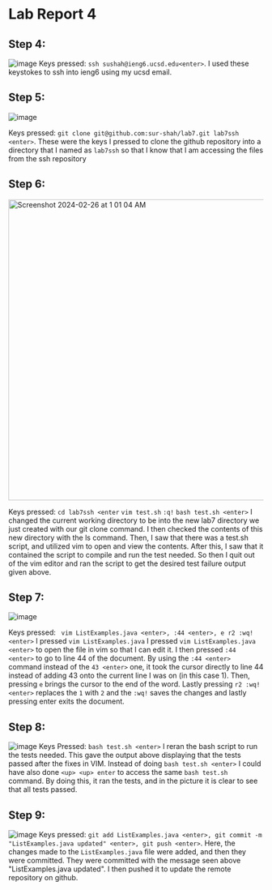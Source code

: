 # Lab Report 4
## Step 4:
![image](https://github.com/sur-shah/cse15l-lab-reports/assets/156368641/6e42d60f-04c4-4fb7-9c3e-2e48b3e60c76)
Keys pressed: ```ssh sushah@ieng6.ucsd.edu<enter>```. I used these keystokes to ssh into ieng6 using my ucsd email.

## Step 5:
![image](https://github.com/sur-shah/cse15l-lab-reports/assets/156368641/76a428bc-722a-4fb1-8756-a3e60db0cd9c)

Keys pressed: ```git clone git@github.com:sur-shah/lab7.git lab7ssh <enter>```. These were the keys I pressed to clone the github repository into a directory that I named as ```lab7ssh``` so that I know that I am accessing the files from the ssh repository


## Step 6:
<img width="594" alt="Screenshot 2024-02-26 at 1 01 04 AM" src="https://github.com/sur-shah/cse15l-lab-reports/assets/156368641/d6f73072-a355-4b5b-9611-b6c4548fd461">

Keys pressed: ```cd lab7ssh <enter``` ```vim test.sh``` ```:q!``` ```bash test.sh <enter>``` I changed the current working directory to be into the new lab7 directory we just created with our
git clone command. I then checked the contents of this new directory with the ls command. Then, I saw that there was a test.sh script, and utilized vim to open and view the contents. After this, I saw that it contained the script to compile and run the test needed. So then I quit out of the vim editor and ran the script to get the desired test failure output given above.

## Step 7:
![image](https://github.com/sur-shah/cse15l-lab-reports/assets/156368641/ce17a44e-b0d3-4bd3-b0e5-7c7b8704a5ee)

Keys pressed: ``` vim ListExamples.java <enter>, :44 <enter>, e r2 :wq! <enter>``` I pressed ```vim ListExamples.java``` I pressed `vim ListExamples.java <enter>` to open the file in vim so that I can edit it. I then pressed `:44 <enter>` to go to line 44 of the document. By using the ```:44 <enter>``` command instead of the ```43 <enter>``` one, it took the cursor directly to line 44 instead of adding 43 onto the current line I was on (in this case 1). Then, pressing `e` brings the cursor to the end of the word. Lastly pressing `r2 :wq! <enter>` replaces the `1` with `2` and the `:wq!` saves the changes and lastly pressing enter exits the document.

## Step 8:
![image](https://github.com/sur-shah/cse15l-lab-reports/assets/156368641/8ccdccef-bbe2-401d-b63b-2b61150a1447)
Keys Pressed: ```bash test.sh <enter>``` I reran the bash script to run the tests needed. This gave the output above displaying that the tests passed after the fixes in VIM. Instead of doing ```bash test.sh <enter>``` I could have also done ```<up> <up> enter``` to access the same ```bash test.sh``` command. By doing this, it ran the tests, and in the picture it is clear to see that all tests passed.

## Step 9:
![image](https://github.com/sur-shah/cse15l-lab-reports/assets/156368641/bc1bcb9a-c483-4edc-a9cf-318283106b2a)
Keys pressed: ```git add ListExamples.java <enter>, git commit -m "ListExamples.java updated" <enter>, git push <enter>```. Here, the changes made to the `ListExamples.java` file were added, and then they were committed. They were committed with the message seen above "ListExamples.java updated". I then pushed it to update the remote repository on github.


